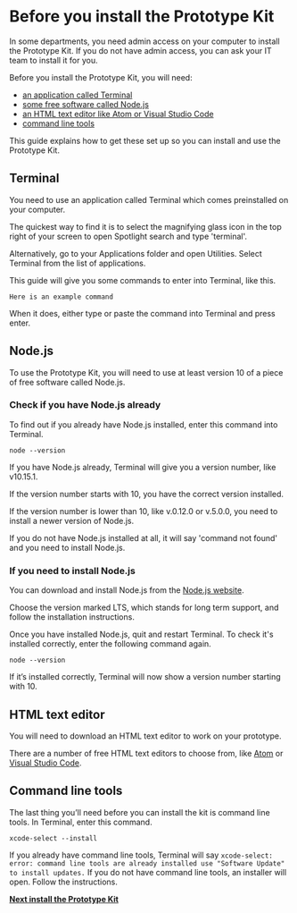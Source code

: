 # Before you install the Prototype Kit

In some departments, you need admin access on your computer to install the Prototype Kit. If you do not have admin access, you can ask your IT team to install it for you. 

Before you install the Prototype Kit, you will need:

- [an application called Terminal](#terminal)
- [some free software called Node.js](#node.js)
- [an HTML text editor like Atom or Visual Studio Code](#html-text-editor)
- [command line tools](command-line-tools)

This guide explains how to get these set up so you can install and use the Prototype Kit.

## Terminal

You need to use an application called Terminal which comes preinstalled on your computer.

The quickest way to find it is to select the magnifying glass icon in the top right of your screen to open Spotlight search and type 'terminal'.

Alternatively, go to your Applications folder and open Utilities. Select Terminal from the list of applications.

This guide will give you some commands to enter into Terminal, like this.

`Here is an example command`

When it does, either type or paste the command into Terminal and press enter.

## Node.js

To use the Prototype Kit, you will need to use at least version 10 of a piece of free software called Node.js.

### Check if you have Node.js already

To find out if you already have Node.js installed, enter this command into Terminal.

`node --version`

If you have Node.js already, Terminal will give you a version number, like v10.15.1.

If the version number starts with 10, you have the correct version installed.

If the version number is lower than 10, like v.0.12.0 or v.5.0.0, you need to install a newer version of Node.js.

If you do not have Node.js installed at all, it will say 'command not found' and you need to install Node.js.

### If you need to install Node.js

You can download and install Node.js from the [Node.js website](https://nodejs.org/en/). 

Choose the version marked LTS, which stands for long term support, and follow the installation instructions.

Once you have installed Node.js, quit and restart Terminal. To check it's installed correctly, enter the following command again.

`node --version`

If it’s installed correctly, Terminal will now show a version number starting with 10.

## HTML text editor

You will need to download an HTML text editor to work on your prototype. 

There are a number of free HTML text editors to choose from, like [Atom](https://atom.io/) or [Visual Studio Code](https://code.visualstudio.com/).

## Command line tools

The last thing you’ll need before you can install the kit is command line tools. In Terminal, enter this command.

`xcode-select --install`

If you already have command line tools, Terminal will say `xcode-select: error: command line tools are already installed use "Software Update" to install updates.`
If you do not have command line tools, an installer will open. Follow the instructions.

**[Next install the Prototype Kit](/docs/get-started/mac-installation-guide/install-the-kit)**
